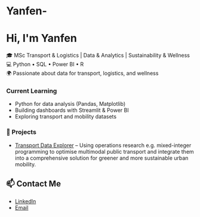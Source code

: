 # Yanfen-
# Hi, I'm Yanfen
🎓 MSc Transport & Logistics | Data & Analytics | Sustainability & Wellness  
💻 Python • SQL • Power BI • R  
🌍 Passionate about data for transport, logistics, and wellness  

### Current Learning
- Python for data analysis (Pandas, Matplotlib)
- Building dashboards with Streamlit & Power BI
- Exploring transport and mobility datasets

### 🧠 Projects
- [Transport Data Explorer](#) – Using operations research e.g. mixed-integer programming to optimise multimodal public transport and integrate them into a comprehensive solution for greener and more sustainable urban mobility.

  
## 📫 Contact Me

- [LinkedIn](https://www.linkedin.com/in/yanfen-chen-a0a772252)
- [Email](mailto:yanfen.chen08@gmail.com)
